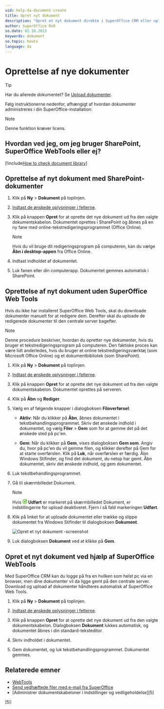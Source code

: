 ```yaml
---
uid: help-da-document-create
title: Opret nyt dokument
description: "Opret et nyt dokument direkte i SuperOffice CRM eller upload eksisterende, så du og dine kolleger altid har adgang til de nyeste dokumenter og versioner. Denne vejledning viser dig, hvordan du gør begge dele."
author: SuperOffice RnD
so.date: 02.10.2023
keywords: dokument
so.topic: howto
language: da
---
```


# Oprettelse af nye dokumenter

> [!TIP]
> Har du allerede dokumentet? Se [Upload dokumenter][1].

Følg instruktionerne nedenfor, afhængigt af hvordan dokumenter administreres i din SuperOffice-installation:

> [!NOTE]
> Denne funktion kræver licens.

## Hvordan ved jeg, om jeg bruger SharePoint, SuperOffice WebTools eller ej?

[!include[How to check document library](includes/webtools-or-sharepoint.md)]

## Oprettelse af nyt dokument med SharePoint-dokumenter

1. Klik på **Ny** &gt; **Dokument** på toplinjen.

2. [Indtast de ønskede oplysninger i felterne][2].

3. Klik på knappen **Opret** for at oprette det nye dokument ud fra den valgte dokumentskabelon. Dokumentet oprettes i SharePoint og åbnes på en ny fane med online-tekstredigeringsprogrammet (Office Online).

    > [!NOTE]
    > Hvis du vil bruge dit redigeringsprogram på computeren, kan du vælge **Åbn i desktop-appen** fra Office Online.

4. Indtast indholdet af dokumentet.

5. Luk fanen eller din computerapp. Dokumentet gemmes automatisk i SharePoint.

## Oprettelse af nyt dokument uden SuperOffice Web Tools

Hvis du ikke har installeret SuperOffice Web Tools, skal du downloade dokumenter manuelt for at redigere dem. Derefter skal du uploade de redigerede dokumenter til den centrale server bagefter.

> [!NOTE]
> Denne procedure beskriver, hvordan du opretter nye dokumenter, hvis du bruger et tekstredigeringsprogram på computeren. Den faktiske proces kan være lidt anderledes, hvis du bruger et online tekstredigeringsværktøj (som Microsoft Office Online) og et dokumentbibliotek (som SharePoint).

1. Klik på **Ny** &gt; **Dokument** på toplinjen.

2. [Indtast de ønskede oplysninger i felterne][2].

3. Klik på knappen **Opret** for at oprette det nye dokument ud fra den valgte dokumentskabelon. Dokumentet oprettes på serveren.

4. Klik på **Åbn** og **Rediger**.

5. Vælg en af følgende knapper i dialogboksen **Filoverførsel**:

    * **Aktiv**: Når du klikker på **Åbn**, åbnes dokumentet i tekstbehandlingsprogrammet. Skriv det ønskede indhold i dokumentet, og vælg **Filer** &gt; **Gem** som for at gemme det på det ønskede sted på pc'en.

    * **Gem**: Når du klikker på **Gem**, vises dialogboksen **Gem som**. Angiv du, hvor på pc'en du vil gemme filen, og klikker derefter på Gem for at starte overførslen. Klik på **Luk**, når overførslen er færdig. Åbn Windows Stifinder, og find det dokument, du netop har gemt. Åbn dokumentet, skriv det ønskede indhold, og gem dokumentet.

6. Luk tekstbehandlingsprogrammet.

7. Gå til skærmbilledet Dokument.

    > [!NOTE]
    > Hvis ![ikon][img1] **Udført** er markeret på skærmbilledet Dokument, er indstillingerne for upload deaktiveret. Fjern i så fald markeringen **Udført**.

8. Klik på linket for at uploade dokumentet eller trække og slippe dokumentet fra Windows Stifinder til dialogboksen **Dokument**.

    ![Opret et nyt dokument -screenshot][img2]

9. Luk dialogboksen **Dokument** ved at klikke på **Gem**.

## Opret et nyt dokument ved hjælp af SuperOffice WebTools

Med SuperOffice CRM kan du logge på fra en hvilken som helst pc via en browser, men dine dokumenter vil da ligge gemt på den centrale server. Download og upload af dokumenter håndteres automatisk af SuperOffice Web Tools.

1. Klik på **Ny** &gt; **Dokument** på toplinjen.

2. [Indtast de ønskede oplysninger i felterne][2].

3. Klik på knappen **Opret** for at oprette det nye dokument ud fra den valgte dokumentskabelon. Dialogboksen **Dokument** lukkes automatisk, og dokumentet åbnes i din standard-teksteditor.

4. Skriv indholdet i dokumentet.

5. Gem dokumentet, og luk tekstbehandlingsprogrammet. Dokumentet gemmes.

## Relaterede emner

* [WebTools][3]
* [Send vedhæftede filer med e-mail fra SuperOffice][4]
* [Administrer dokumentskabeloner i Indstillinger og vedligeholdelse][5]

<!-- Referenced links -->
[1]: upload.md
[2]: screen/index.md
[3]: ../../webtools/learn/index.md
[4]: send-as-email.md
[5]:

<!-- Referenced images -->
[img1]: ../../../media/icons/followup-completed-small.png
[img2]: media/upload.png
